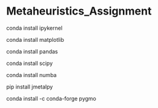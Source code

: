 # Metaheuristics_Assignment

conda install ipykernel

conda install matplotlib

conda install pandas

conda install scipy

conda install numba



pip install jmetalpy

conda install -c conda-forge pygmo